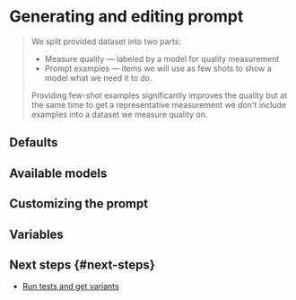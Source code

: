 # Generating and editing prompt

> We split provided dataset into two parts:
>
> - Measure quality — labeled by a model for quality measurement
> - Prompt examples — items we will use as few shots to show a model what we need it to do.
>
> Providing few-shot examples significantly improves the quality but at the same time to get a representative measurement we don't include examples into a dataset we measure quality on.

## Defaults

## Available models

## Customizing the prompt

## Variables

## Next steps {#next-steps}

- [Run tests and get variants](variants.md)